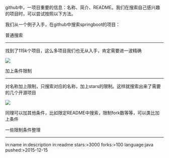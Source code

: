 github中，一项目重要的信息：名称、简介、README。我们在搜索自己感兴趣的项目时，可以尝试按照以下方法。

我们从一个例子入手，在github中搜索springboot的项目：

普通搜索

---
找到了115k个项目，这么多项目我们也无从入手，肯定需要进一波精确

![]("https://github.com/sonowcode/Notes/blob/master/assets/01.png)



加上条件限制

---
对名称加上限制，只搜索对应的名称，加上stars的限制。这样就搜索出来了需要的几个开源项目

![]("https://github.com/sonowcode/Notes/blob/master/assets/02.png)

同理可以加其他条件，比如限定README中搜索，限制fork数等等，可以类比加上条件

一些限制条件整理

---
in:name 
in:description
in:readme 
stars:>3000 
forks:>100 
language:java
pushed:>2015-12-15


